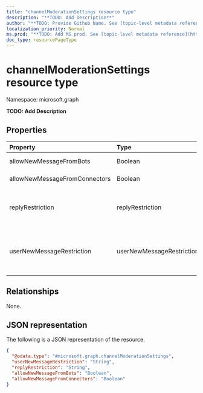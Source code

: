 ```yaml
---
title: "channelModerationSettings resource type"
description: "**TODO: Add Description**"
author: "**TODO: Provide Github Name. See [topic-level metadata reference](https://msgo.azurewebsites.net/add/document/guidelines/metadata.html#topic-level-metadata)**"
localization_priority: Normal
ms.prod: "**TODO: Add MS prod. See [topic-level metadata reference](https://msgo.azurewebsites.net/add/document/guidelines/metadata.html#topic-level-metadata)**"
doc_type: resourcePageType
---
```


# channelModerationSettings resource type

Namespace: microsoft.graph

**TODO: Add Description**

## Properties
|Property|Type|Description|
|:---|:---|:---|
|allowNewMessageFromBots|Boolean|**TODO: Add Description**|
|allowNewMessageFromConnectors|Boolean|**TODO: Add Description**|
|replyRestriction|replyRestriction|**TODO: Add Description**. Possible values are: `everyone`, `authorAndModerators`, `unknownFutureValue`.|
|userNewMessageRestriction|userNewMessageRestriction|**TODO: Add Description**. Possible values are: `everyone`, `everyoneExceptGuests`, `moderators`, `unknownFutureValue`.|

## Relationships
None.

## JSON representation
The following is a JSON representation of the resource.
<!-- {
  "blockType": "resource",
  "@odata.type": "microsoft.graph.channelModerationSettings"
}
-->
``` json
{
  "@odata.type": "#microsoft.graph.channelModerationSettings",
  "userNewMessageRestriction": "String",
  "replyRestriction": "String",
  "allowNewMessageFromBots": "Boolean",
  "allowNewMessageFromConnectors": "Boolean"
}
```

